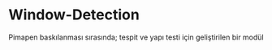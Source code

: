 # Window-Detection
Pimapen baskılanması sırasında; tespit ve yapı testi için geliştirilen bir modül
